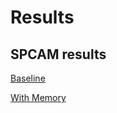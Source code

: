 # Results
## SPCAM results

[Baseline](spcam/plots_baseline.html)

[With Memory](spcam/plots_memory.html)

